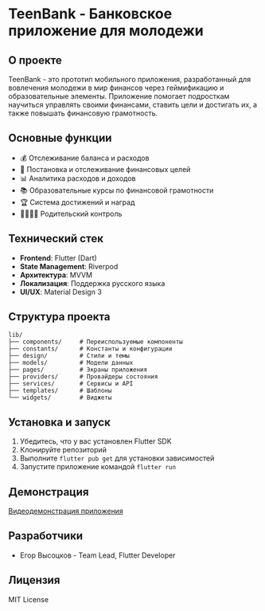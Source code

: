 # TeenBank - Банковское приложение для молодежи

## О проекте
TeenBank - это прототип мобильного приложения, разработанный для вовлечения молодежи в мир финансов через геймификацию и образовательные элементы. Приложение помогает подросткам научиться управлять своими финансами, ставить цели и достигать их, а также повышать финансовую грамотность.

## Основные функции
- 💰 Отслеживание баланса и расходов
- 🎯 Постановка и отслеживание финансовых целей
- 📊 Аналитика расходов и доходов
- 📚 Образовательные курсы по финансовой грамотности
- 🏆 Система достижений и наград
- 👨‍👩‍👧‍👦 Родительский контроль

## Технический стек
- **Frontend**: Flutter (Dart)
- **State Management**: Riverpod
- **Архитектура**: MVVM
- **Локализация**: Поддержка русского языка
- **UI/UX**: Material Design 3

## Структура проекта
```
lib/
├── components/     # Переиспользуемые компоненты
├── constants/      # Константы и конфигурации
├── design/         # Стили и темы
├── models/         # Модели данных
├── pages/          # Экраны приложения
├── providers/      # Провайдеры состояния
├── services/       # Сервисы и API
├── templates/      # Шаблоны
└── widgets/        # Виджеты
```

## Установка и запуск
1. Убедитесь, что у вас установлен Flutter SDK
2. Клонируйте репозиторий
3. Выполните `flutter pub get` для установки зависимостей
4. Запустите приложение командой `flutter run`

## Демонстрация
[Видеодемонстрация приложения](https://disk.yandex.ru/i/eww-_XuX2tOtnQ)

## Разработчики
- Егор Высоцков - Team Lead, Flutter Developer

## Лицензия
MIT License
